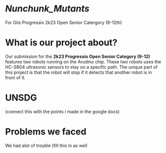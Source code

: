 <h1><i><b>Nunchunk_Mutants</b></i></h1>
For Giis Progressio 2k23 Open Senior Catergory (9-12th) <br>
<h1>What is our project about?</h1>
Our submission for the <b>2k23 Progressio Open Senior Category (9-12)</b> features two robots running on the Arudino chip. These two robots uses the HC-SR04 ultrasonic sensors to stay on a specific path. The unique part of this project is that the robot will stop if it detects that another robot is in front of it.
<h1>UNSDG</h1>
(connect this with the points i made in the google docs)
<h1>Problems we faced</h1>
We had alot of trouble (fill this in as well
